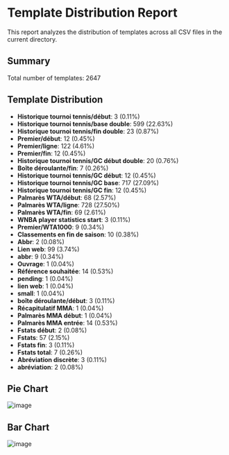# Template Distribution Report
This report analyzes the distribution of templates across all CSV files in the current directory.

## Summary
Total number of templates: 2647

## Template Distribution
- **Historique tournoi tennis/début**: 3 (0.11%)
- **Historique tournoi tennis/base double**: 599 (22.63%)
- **Historique tournoi tennis/fin double**: 23 (0.87%)
- **Premier/début**: 12 (0.45%)
- **Premier/ligne**: 122 (4.61%)
- **Premier/fin**: 12 (0.45%)
- **Historique tournoi tennis/GC début double**: 20 (0.76%)
- **Boîte déroulante/fin**: 7 (0.26%)
- **Historique tournoi tennis/GC début**: 12 (0.45%)
- **Historique tournoi tennis/GC base**: 717 (27.09%)
- **Historique tournoi tennis/GC fin**: 12 (0.45%)
- **Palmarès WTA/début**: 68 (2.57%)
- **Palmarès WTA/ligne**: 728 (27.50%)
- **Palmarès WTA/fin**: 69 (2.61%)
- **WNBA player statistics start**: 3 (0.11%)
- **Premier/WTA1000**: 9 (0.34%)
- **Classements en fin de saison**: 10 (0.38%)
- **Abbr**: 2 (0.08%)
- **Lien web**: 99 (3.74%)
- **abbr**: 9 (0.34%)
- **Ouvrage**: 1 (0.04%)
- **Référence souhaitée**: 14 (0.53%)
- **pending**: 1 (0.04%)
- **lien web**: 1 (0.04%)
- **small**: 1 (0.04%)
- **boîte déroulante/début**: 3 (0.11%)
- **Récapitulatif MMA**: 1 (0.04%)
- **Palmarès MMA début**: 1 (0.04%)
- **Palmarès MMA entrée**: 14 (0.53%)
- **Fstats début**: 2 (0.08%)
- **Fstats**: 57 (2.15%)
- **Fstats fin**: 3 (0.11%)
- **Fstats total**: 7 (0.26%)
- **Abréviation discrète**: 3 (0.11%)
- **abréviation**: 2 (0.08%)

## Pie Chart
![image](https://github.com/Bluebear77/Intern_ECLADATTA/assets/119409649/36833337-2e89-4669-b6a6-108c12a7f089)



## Bar Chart
![image](https://github.com/Bluebear77/Intern_ECLADATTA/assets/119409649/85d6125d-d08c-47a6-b7f5-ba4f54b33ba7)

